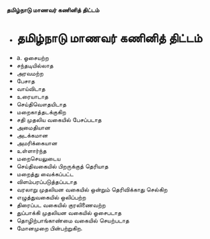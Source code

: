 **தமிழ்நாடு மாணவர் கணினித் திட்டம்**
- # தமிழ்நாடு மாணவர் கணினித் திட்டம்
- a. ஓசையற்ற
- சந்தடியில்லாத
- அரவமற்ற
- பேசாத
- வாய்விடாத
- உரையாடாத
- செய்திவௌதயிடாத
- மறைகாத்தடக்குகிற
- சதி முதலிய வகையில் பேசப்படாத
- அமைதியான
- அடக்கமான
- அமரிக்கையான
- உள்ளார்ந்த
- மறைசெயலுடைய
- செய்திவகையில் பிறருக்குத் தெரியாத
- மறைத்து வைக்கப்பட்ட
- விளம்பரப்படுத்தப்படாத
- வரலாறு முதலியன வகையில் ஒன்றும் தெரிவிக்காது செல்கிற
- எழுத்துவகையில் ஒலிப்பற்ற
- திரைப்பட வகையில் குரலிணைவற்ற
- துப்பாக்கி முதலியன வகையில் ஓசைபடாத
- தொழிற்பாங்காண்மை வகையில் செயற்படாத
- மோனமுறை பின்பற்றுகிற.

